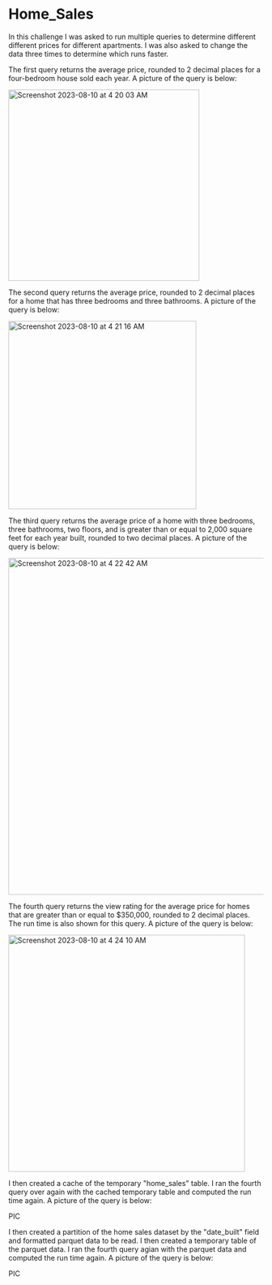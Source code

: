 # Home_Sales

In this challenge I was asked to run multiple queries to determine different different prices for different apartments. I was also asked to change the data three times to determine which runs faster. 

The first query returns the average price, rounded to 2 decimal places for a four-bedroom house sold each year. A picture of the query is below: 

  <img width="377" alt="Screenshot 2023-08-10 at 4 20 03 AM" src="https://github.com/jgillas/Home_Sales/assets/125215083/fcd712ae-d312-4bd5-ae3a-8a15cfa0bf93">

The second query returns the average price, rounded to 2 decimal places for a home that has three bedrooms and three bathrooms. A picture of the query is below: 

  <img width="371" alt="Screenshot 2023-08-10 at 4 21 16 AM" src="https://github.com/jgillas/Home_Sales/assets/125215083/d8a22898-35a9-4882-9f50-18b6734dc915">

The third query returns the average price of a home with three bedrooms, three bathrooms, two floors, and is greater than or equal to 2,000 square feet for each year built, rounded to two decimal places. A picture of the query is below:

  <img width="664" alt="Screenshot 2023-08-10 at 4 22 42 AM" src="https://github.com/jgillas/Home_Sales/assets/125215083/25c9a67d-d9af-4a08-b036-221e326a8dfd">

The fourth query returns the view rating for the average price for homes that are greater than or equal to $350,000, rounded to 2 decimal places. The run time is also shown for this query. A picture of the query is below:

  <img width="467" alt="Screenshot 2023-08-10 at 4 24 10 AM" src="https://github.com/jgillas/Home_Sales/assets/125215083/0f719d3b-6451-4012-9936-bb4337cb7e3a">

I then created a cache of the temporary "home_sales" table. I ran the fourth query over again with the cached temporary table and computed the run time again. A picture of the query is below: 

  PIC

I then created a partition of the home sales dataset by the "date_built" field and formatted parquet data to be read. I then created a temporary table of the parquet data. I ran the fourth query agian with the parquet data and computed the run time again. A picture of the query is below: 

  PIC

